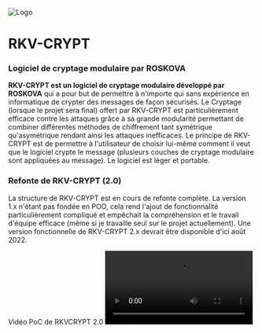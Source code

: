 ![Logo](https://raw.githubusercontent.com/Roskova/RKVCRYPT/a37b6a0e6c9e839298c3634781254fae91c19caf/logo.png)
# RKV-CRYPT
### Logiciel de cryptage modulaire par ROSKOVA
**RKV-CRYPT est un logiciel de cryptage modulaire développé par ROSKOVA** qui a pour but de permettre à n'importe qui sans expérience en informatique de crypter des messages de façon sécurisés. Le Cryptage (lorsque le projet sera final) offert par RKV-CRYPT est particulièrement efficace contre les attaques grâce à sa grande modularité permettant de combiner différentes méthodes de chiffrement tant symétrique qu'asymétrique rendant ainsi les attaques inefficaces. Le principe de RKV-CRYPT est de permettre à l'utilisateur de choisir lui-même comment il veut que le logiciel crypte le message (plusieurs couches de cryptage modulaire sont appliquées au message). Le logiciel est léger et portable.

### Refonte de RKV-CRYPT (2.0)
La structure de RKV-CRYPT est en cours de refonte complète. La version 1.x n'étant pas fondée en POO, cela rend l'ajout de fonctionnalité particulièrement compliqué et empêchait la compréhension et le travail d'équipe efficace (même si je travaille seul sur le projet actuellement). Une version fonctionnelle de RKV-CRYPT 2.x devrait être disponible d'ici août 2022.

Vidéo PoC de RKVCRYPT 2.0
![Video](https://raw.githubusercontent.com/Roskova/RKVCRYPT/main/video-1661221236.mp4)
